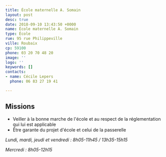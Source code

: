 ```yaml
---
title: École maternelle A. Somain
layout: post
desc: true
date: 2018-09-10 13:43:50 +0000
name: École maternelle A. Somain
type: École
rue: 95 rue Philippeville
ville: Roubaix
cp: 59100
phone: 03 20 70 48 20
image: ''
logo: ''
keywords: []
contacts:
- name: Cécile Lepers
  phone: 06 83 27 19 41

---
```

## Missions

* Veiller à la bonne marche de l'école et au respect de la réglementation qui lui est applicable
* Être garante du projet d'école et celui de la passerelle

_Lundi, mardi, jeudi et vendredi : 8h05-11h45 / 13h35-15h15_

_Mercredi : 8h05-12h15_